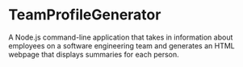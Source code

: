 # TeamProfileGenerator
A Node.js command-line application that takes in information about employees on a software engineering team and generates an HTML webpage that displays summaries for each person.
